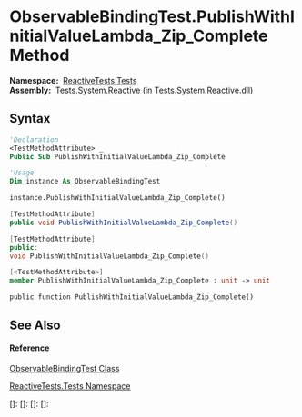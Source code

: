 # ObservableBindingTest.PublishWithInitialValueLambda\_Zip\_Complete Method

**Namespace:**  [ReactiveTests.Tests](ReactiveTests.Tests\ReactiveTests.Tests.md)  
**Assembly:**  Tests.System.Reactive (in Tests.System.Reactive.dll)

## Syntax

```vb
'Declaration
<TestMethodAttribute> _
Public Sub PublishWithInitialValueLambda_Zip_Complete
```

```vb
'Usage
Dim instance As ObservableBindingTest

instance.PublishWithInitialValueLambda_Zip_Complete()
```

```csharp
[TestMethodAttribute]
public void PublishWithInitialValueLambda_Zip_Complete()
```

```c++
[TestMethodAttribute]
public:
void PublishWithInitialValueLambda_Zip_Complete()
```

```fsharp
[<TestMethodAttribute>]
member PublishWithInitialValueLambda_Zip_Complete : unit -> unit 
```

```jscript
public function PublishWithInitialValueLambda_Zip_Complete()
```

## See Also

#### Reference

[ObservableBindingTest Class](ObservableBindingTest\ObservableBindingTest.md)

[ReactiveTests.Tests Namespace](ReactiveTests.Tests\ReactiveTests.Tests.md)

[]: 
[]: 
[]: 
[]: 